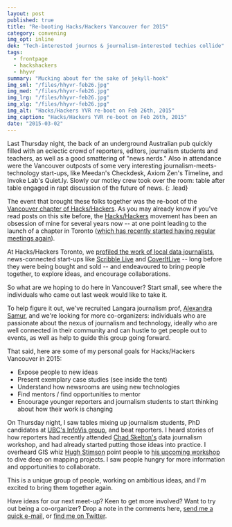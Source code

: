 ```yaml
---
layout: post
published: true
title: "Re-booting Hacks/Hackers Vancouver for 2015"
category: convening
img_opt: inline
dek: "Tech-interested journos & journalism-interested techies collide"
tags: 
  - frontpage
  - hackshackers
  - hhyvr
summary: "Mucking about for the sake of jekyll-hook"
img_sml: "/files/hhyvr-feb26.jpg"
img_med: "/files/hhyvr-feb26.jpg"
img_lrg: "/files/hhyvr-feb26.jpg"
img_xlg: "/files/hhyvr-feb26.jpg"
img_alt: "Hacks/Hackers YVR re-boot on Feb 26th, 2015"
img_caption: "Hacks/Hackers YVR re-boot on Feb 26th, 2015"
date: "2015-03-02"
---
```



Last Thursday night, the back of an underground Australian pub quickly filled with an eclectic crowd of reporters, editors, journalism students and teachers, as well as a good smattering of "news nerds." Also in attendance were the Vancouver outposts of some very interesting journalism-meets-technology start-ups, like Meedan's Checkdesk, Axiom Zen's Timeline, and Invoke Lab's Quiet.ly. Slowly our motley crew took over the room: table after table engaged in rapt discussion of the future of news.
{: .lead} 

The event that brought these folks together was the re-boot of the [Vancouver chapter of Hacks/Hackers](http://www.meetup.com/HacksHackersVancouver/). As you may already know if you've read posts on this site before, the [Hacks/Hackers](http://hackshackers.com/) movement has been an obsession of mine for several years now -- at one point leading to the launch of a chapter in Toronto ([which has recently started having regular meetings again](http://www.meetup.com/Hacks-Hackers-Toronto/messages/boards/thread/45652352)).

At Hacks/Hackers Toronto, we [profiled the work of local data journalists](https://www.youtube.com/watch?v=_RiDlyARNIU), news-connected start-ups like [Scribble Live](https://www.youtube.com/watch?v=hRGJ5z5LGv8) and [CoverItLive](https://www.youtube.com/watch?v=hRGJ5z5LGv8) -- long before they were being bought and sold -- and endeavoured to bring people together, to explore ideas, and encourage collaborations.

So what are we hoping to do here in Vancouver? Start small, see where the individuals who came out last week would like to take it.

To help figure it out, we've recruited Langara journalism prof, [Alexandra Samur](http://www.alexandrasamur.com/teaching/), and we're looking for more co-organizers: individuals who are passionate about the nexus of journalism and technology, ideally who are well connected in their community and can hustle to get people out to events, as well as help to guide this group going forward.

That said, here are some of my personal goals for Hacks/Hackers Vancouver in 2015:

* Expose people to new ideas
* Present exemplary case studies (see inside the tent)
* Understand how newsrooms are using new technologies
* Find mentors / find opportunities to mentor
* Encourage younger reporters and journalism students to start thinking about how their work is changing

On Thursday night, I saw tables mixing up journalism students, PhD candidates at [UBC's InfoVis group](http://www.cs.ubc.ca/group/infovis/), and beat reporters. I heard stories of how reporters had recently attended [Chad Skelton's](http://www.chadskelton.com/p/workshops.html) data journalism workshop, and had already started putting those ideas into practice. I overheard GIS whiz [Hugh Stimson](http://geocology.ca/) point people to [his upcoming workshop](http://www.thetyee.ca/MasterClass/Spring2015/Hugh-Stimson/) to dive deep on mapping projects. I saw people hungry for more information and opportunities to collaborate.

This is a unique group of people, working on ambitious ideas, and I'm excited to bring them together again.

Have ideas for our next meet-up? Keen to get more involved? Want to try out being a co-organizer? Drop a note in the comments here, [send me a quick e-mail](/about#contact), or [find me on Twitter](http://twitter.com/phillipadsmith).
